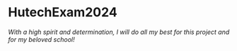 # HutechExam2024

*With a high spirit and determination, I will do all my best for this project and for my beloved school!*
